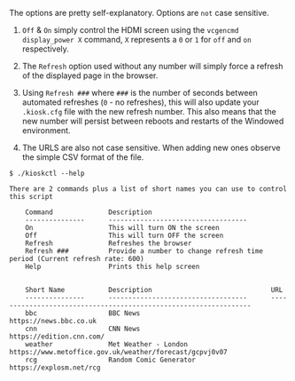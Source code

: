 The options are pretty self-explanatory. Options are `not` case sensitive.

1. `Off` & `On` simply control the HDMI screen using the `vcgencmd display_power X` command, `X` represents a `0` or `1` for `off` and `on` respectively.

2. The `Refresh` option used without any number will simply force a refresh of the displayed page in the browser.

3. Using `Refresh ###` where `###` is the number of seconds between automated refreshes (`0` - no refreshes), this will also update your `.kiosk.cfg` file with the new refresh number. This also means that the new number will persist between reboots and restarts of the Windowed environment.

4. The URLS are also not case sensitive. When adding new ones observe the simple CSV format of the file. 

```
$ ./kioskctl --help 

There are 2 commands plus a list of short names you can use to control this script

    Command              Description                              
    ---------------      -----------------------------------      
    On                   This will turn ON the screen             
    Off                  This will turn OFF the screen            
    Refresh              Refreshes the browser                    
    Refresh ###          Provide a number to change refresh time period (Current refresh rate: 600) 
    Help                 Prints this help screen                  


    Short Name           Description                              URL                                      
    ---------------      -----------------------------------      ----------------------------------------------------------------- 
    bbc                  BBC News                                 https://news.bbc.co.uk                   
    cnn                  CNN News                                 https://edition.cnn.com/                 
    weather              Met Weather - London                     https://www.metoffice.gov.uk/weather/forecast/gcpvj0v07 
    rcg                  Random Comic Generator                   https://explosm.net/rcg              
```
